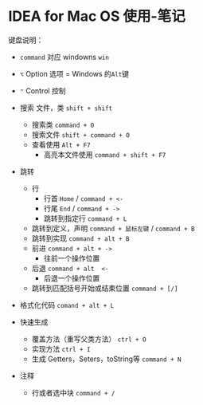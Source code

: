 # IDEA for Mac OS 使用-笔记

键盘说明：

- `command` 对应 windowns `win`
- `⌥` Option 选项 = Windows 的`Alt`键
- `⌃` Control 控制



- 搜索 文件，类 `shift + shift`
  - 搜索类 `command + O`
  - 搜索文件 `shift + command + O`
  - 查看使用 `Alt + F7`
    - 高亮本文件使用 `command + shift + F7 `
- 跳转
  - 行
    - 行首 `Home`  / `command + <-  `
    - 行尾 `End` /  `command + ->  `
    - 跳转到指定行 `command + L`
  - 跳转到定义，声明  `command + 鼠标左键` / `command + B ` 
  - 跳转到实现 `command + alt + B`
  - 前进 `command + alt + ->` 
    - 往前一个操作位置
  - 后退 `command + alt  <- `
    - 后退一个操作位置
  - 跳转到匹配括号开始或结束位置 `command + [/]`
- 格式化代码 `comand + alt + L`
- 快速生成
  - 覆盖方法（重写父类方法） `ctrl + O`
  - 实现方法 `ctrl + I`
  - 生成 Getters，Seters，toString等 `command + N`
- 注释
  - 行或者选中块 `command + /`

